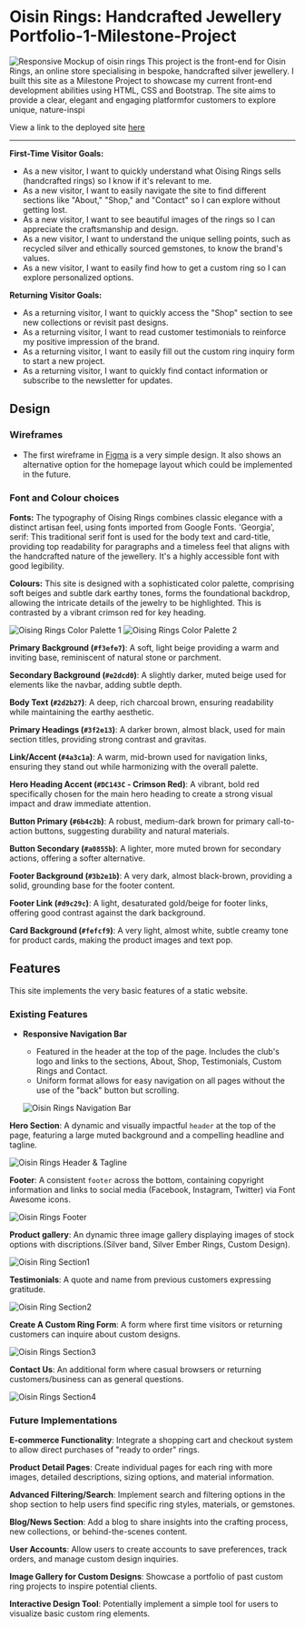 # Oisin Rings: Handcrafted Jewellery Portfolio-1-Milestone-Project

![Responsive Mockup of oisin rings](assets/images/responsive-mockup.png)
This project is the front-end for Oisin Rings, an online store specialising in bespoke, handcrafted silver jewellery. I built this site as a Milestone Project to showcase my current front-end development abilities using HTML, CSS and Bootstrap. The site aims to provide a clear, elegant and engaging platformfor customers to explore unique, nature-inspi

View a link to the deployed site [here](https://axelaxel97.github.io/Oisin-Rings-Portfolio-1-Milestone-Project/#hero)

---

**First-Time Visitor Goals:**
* As a new visitor, I want to quickly understand what Oising Rings sells (handcrafted rings) so I know if it's relevant to me.
* As a new visitor, I want to easily navigate the site to find different sections like "About," "Shop," and "Contact" so I can  explore without getting lost.
* As a new visitor, I want to see beautiful images of the rings so I can appreciate the craftsmanship and design.
* As a new visitor, I want to understand the unique selling points, such as recycled silver and ethically sourced gemstones, to know the brand's values.
* As a new visitor, I want to easily find how to get a custom ring so I can explore personalized options.

**Returning Visitor Goals:**
* As a returning visitor, I want to quickly access the "Shop" section to see new collections or revisit past designs.
* As a returning visitor, I want to read customer testimonials to reinforce my positive impression of the brand.
* As a returning visitor, I want to easily fill out the custom ring inquiry form to start a new project.
* As a returning visitor, I want to quickly find contact information or subscribe to the newsletter for updates.

## Design

<!-- Add a section about the DESIGN later --> 

### Wireframes
- The first wireframe in [Figma](https://www.figma.com/file/wT3sdUsGl5XI6l3T6eq9bs/CI-Project-1?node-id=35%3A111) is a very simple design. It also shows an alternative option for the homepage layout which could be implemented in the future.

### Font and Colour choices

**Fonts:** The typography of Oising Rings combines classic elegance with a distinct artisan feel, using fonts imported from Google Fonts.
'Georgia', serif: This traditional serif font is used for the body text and card-title, providing top readability for paragraphs and a timeless feel that aligns with the handcrafted nature of the jewellery. It's a highly accessible font with good legibility.

**Colours:** This site is designed with a sophisticated color palette, comprising soft beiges and subtle dark earthy tones, forms the foundational backdrop, allowing the intricate details of the jewelry to be highlighted. This is contrasted by a vibrant crimson red for key heading. 

![Oising Rings Color Palette 1](assets/images/color-palette1%20.png)
![Oising Rings Color Palette 2](assets/images/color-palette2%20.png)

 **Primary Background (`#f3efe7`)**: A soft, light beige providing a warm and inviting base, reminiscent of natural stone or parchment.
 
 **Secondary Background (`#e2dcd0`)**: A slightly darker, muted beige used for elements like the navbar, adding subtle depth.
 
 **Body Text (`#2d2b27`)**: A deep, rich charcoal brown, ensuring readability while maintaining the earthy aesthetic.
 
 **Primary Headings (`#3f2e13`)**: A darker brown, almost black, used for main section titles, providing strong contrast and gravitas.
 
 **Link/Accent (`#4a3c1a`)**: A warm, mid-brown used for navigation links, ensuring they stand out while harmonizing with the overall palette.
 
 **Hero Heading Accent (`#DC143C` - Crimson Red)**: A vibrant, bold red specifically chosen for the main hero heading to create a strong visual impact and draw immediate attention.
 
 **Button Primary (`#6b4c2b`)**: A robust, medium-dark brown for primary call-to-action buttons, suggesting durability and natural materials.
 
 **Button Secondary (`#a0855b`)**: A lighter, more muted brown for secondary actions, offering a softer alternative.
 
 **Footer Background (`#3b2e1b`)**: A very dark, almost black-brown, providing a solid, grounding base for the footer content.
 
 **Footer Link (`#d9c29c`)**: A light, desaturated gold/beige for footer links, offering good contrast against the dark background.
 
 **Card Background (`#fefcf9`)**: A very light, almost white, subtle creamy tone for product cards, making the product images and text pop.

## Features

This site implements the very basic features of a static website.

### Existing Features
- **Responsive Navigation Bar**
    - Featured in the header at the top of the page. Includes the club's logo and links to the sections, About, Shop,     Testimonials, Custom Rings and Contact. 
    - Uniform format allows for easy navigation on all pages without the use of the "back" button but scrolling.
   
    ![Oisin Rings Navigation Bar](assets/images/navbar.png)

**Hero Section**: A dynamic and visually impactful `header` at the top of the page, featuring a large muted background and a compelling headline and tagline.

![Oisin Rings Header & Tagline](assets/images/header.png)

**Footer**: A consistent `footer` across the bottom, containing copyright information and links to social media (Facebook, Instagram, Twitter) via Font Awesome icons.

![Oisin Rings Footer](assets/images/footer.png)

**Product gallery**: An dynamic three image gallery displaying images of stock options with discriptions.(Silver band, Silver Ember Rings, Custom Design).

![Oisin Ring Section1](assets/images/our-rings.png)

**Testimonials**: A quote and name from previous customers expressing gratitude. 

![Oisin Ring Section2](assets/images/testimonials.png)

**Create A Custom Ring Form**: A form where first time visitors or returning customers can inquire about custom designs. 

![Oisin Rings Section3](assets/images/crf.png)

**Contact Us**: An additional form where casual browsers or returning customers/business can as general questions. 

![Oisin Rings Section4](assets/images/contact-us.png)

### Future Implementations
**E-commerce Functionality**: Integrate a shopping cart and checkout system to allow direct purchases of "ready to order" rings.
 
**Product Detail Pages**: Create individual pages for each ring with more images, detailed descriptions, sizing options, and material information.
 
**Advanced Filtering/Search**: Implement search and filtering options in the shop section to help users find specific ring styles, materials, or gemstones.
 
**Blog/News Section**: Add a blog to share insights into the crafting process, new collections, or behind-the-scenes content.
 
**User Accounts**: Allow users to create accounts to save preferences, track orders, and manage custom design inquiries.
 
**Image Gallery for Custom Designs**: Showcase a portfolio of past custom ring projects to inspire potential clients.
 
**Interactive Design Tool**: Potentially implement a simple tool for users to visualize basic custom ring elements.